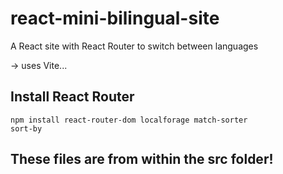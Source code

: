 # react-mini-bilingual-site
A React site with React Router to switch between languages

-> uses Vite...

## Install React Router
<code>npm install react-router-dom localforage match-sorter sort-by</code>

## These files are from within the src folder!
